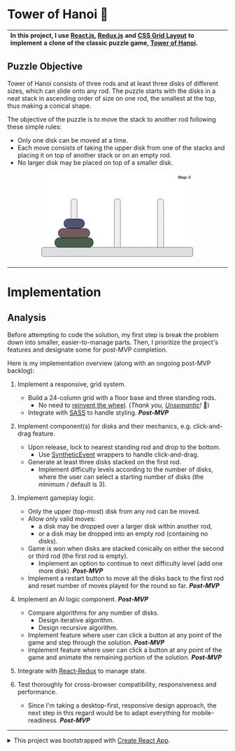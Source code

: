 # Tower of Hanoi 🗼

| In this project, I use <a href="https://reactjs.org/">React.js</a>, <a href="https://redux.js.org/">Redux.js</a> and <a href="https://developer.mozilla.org/en-US/docs/Web/CSS/CSS_Grid_Layout">CSS Grid Layout</a> to implement a clone of the classic puzzle game, <a href="https://en.wikipedia.org/wiki/Tower_of_Hanoi/">Tower of Hanoi</a>. |
|:-|

## Puzzle Objective

Tower of Hanoi consists of three rods and at least three disks of different sizes, which can slide onto any rod. The puzzle starts with the disks in a neat stack in ascending order of size on one rod, the smallest at the top, thus making a conical shape.

The objective of the puzzle is to move the stack to another rod following these simple rules:
* Only one disk can be moved at a time.
* Each move consists of taking the upper disk from one of the stacks and placing it on top of another stack or on an empty rod.
* No larger disk may be placed on top of a smaller disk.

<p align="center">
  <a href="https://en.wikipedia.org/wiki/Tower_of_Hanoi/">
    <img src="./public/img/tower-of-hanoi-solved.gif" alt="Tower of Hanoi" />
  </a>
</p>

---

# Implementation

## Analysis

Before attempting to code the solution, my first step is break the problem down into smaller, easier-to-manage parts. Then, I prioritize the project's features and designate some for post-MVP completion.

Here is my implementation overview (along with an ongoing post-MVP backlog):

1. Implement a responsive, grid system.
   * Build a 24-column grid with a floor base and three standing rods.
     * No need to [reinvent the wheel](https://unsemantic.com/demo-responsive). (*Thank you, [Unsemantic](https://unsemantic.com/)!* 🙏)
   * Integrate with [SASS](https://sass-lang.com/) to handle styling. ***Post-MVP***

2. Implement component(s) for disks and their mechanics, e.g. click-and-drag feature. 
   * Upon release, lock to nearest standing rod and drop to the bottom.
     * Use [SyntheticEvent](https://reactjs.org/docs/events.html) wrappers to handle click-and-drag.
   * Generate at least three disks stacked on the first rod.
     * Implement difficulty levels according to the number of disks, where the user can select a starting number of disks (the minimum / default is 3).

3. Implement gameplay logic.
   * Only the upper (top-most) disk from any rod can be moved.
   * Allow only valid moves:
     * a disk may be dropped over a larger disk within another rod,
     * or a disk may be dropped into an empty rod (containing no disks).
   * Game is won when disks are stacked conically on either the second or third rod (the first rod is empty).
     * Implement an option to continue to next difficulty level (add one more disk). ***Post-MVP***
   * Implement a restart button to move all the disks back to the first rod and reset number of moves played for the round so far. ***Post-MVP***

4. Implement an AI logic component. ***Post-MVP***
   * Compare algorithms for any number of disks.
      * Design iterative algorithm.
      * Design recursive algorithm.
   * Implement feature where user can click a button at any point of the game and step through the solution. ***Post-MVP***
   * Implement feature where user can click a button at any point of the game and animate the remaining portion of the solution. ***Post-MVP***

5. Integrate with [React-Redux](https://react-redux.js.org/) to manage state.

6. Test thoroughly for cross-browser compatibility, responsiveness and performance.
   * Since I'm taking a desktop-first, responsive design approach, the next step in this regard would be to adapt everything for mobile-readiness. ***Post-MVP***

---

<details>
<summary>This project was bootstrapped with <a href="https://github.com/facebook/create-react-app">Create React App</a>.
</summary><br>

## Available Scripts

In the project directory, you can run:

### `npm start`

Runs the app in the development mode.<br>
Open [http://localhost:3000](http://localhost:3000) to view it in the browser.

The page will reload if you make edits.<br>
You will also see any lint errors in the console.

### `npm test`

Launches the test runner in the interactive watch mode.<br>
See the section about [running tests](https://facebook.github.io/create-react-app/docs/running-tests) for more information.

### `npm run build`

Builds the app for production to the `build` folder.<br>
It correctly bundles React in production mode and optimizes the build for the best performance.

The build is minified and the filenames include the hashes.<br>
Your app is ready to be deployed!

See the section about [deployment](https://facebook.github.io/create-react-app/docs/deployment) for more information.

### `npm run eject`

**Note: this is a one-way operation. Once you `eject`, you can’t go back!**

If you aren’t satisfied with the build tool and configuration choices, you can `eject` at any time. This command will remove the single build dependency from your project.

Instead, it will copy all the configuration files and the transitive dependencies (Webpack, Babel, ESLint, etc) right into your project so you have full control over them. All of the commands except `eject` will still work, but they will point to the copied scripts so you can tweak them. At this point you’re on your own.

You don’t have to ever use `eject`. The curated feature set is suitable for small and middle deployments, and you shouldn’t feel obligated to use this feature. However we understand that this tool wouldn’t be useful if you couldn’t customize it when you are ready for it.

## Learn More

You can learn more in the [Create React App documentation](https://facebook.github.io/create-react-app/docs/getting-started).

To learn React, check out the [React documentation](https://reactjs.org/).

### Code Splitting

This section has moved here: https://facebook.github.io/create-react-app/docs/code-splitting

### Analyzing the Bundle Size

This section has moved here: https://facebook.github.io/create-react-app/docs/analyzing-the-bundle-size

### Making a Progressive Web App

This section has moved here: https://facebook.github.io/create-react-app/docs/making-a-progressive-web-app

### Advanced Configuration

This section has moved here: https://facebook.github.io/create-react-app/docs/advanced-configuration

### Deployment

This section has moved here: https://facebook.github.io/create-react-app/docs/deployment

### `npm run build` fails to minify

This section has moved here: https://facebook.github.io/create-react-app/docs/troubleshooting#npm-run-build-fails-to-minify

</details>
